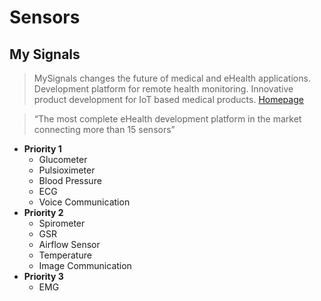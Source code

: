 # Sensors

## My Signals

> MySignals changes the future of medical and eHealth applications. Development platform for remote health monitoring. Innovative product development for IoT based medical products. [Homepage](http://www.my-signals.com/)

> “The most complete eHealth development platform in the market connecting more than 15 sensors”

- __Priority 1__
  - Glucometer
  - Pulsioximeter
  - Blood Pressure
  - ECG
  - Voice Communication
- __Priority 2__
  - Spirometer
  - GSR
  - Airflow Sensor
  - Temperature
  - Image Communication
- __Priority 3__
  - EMG
